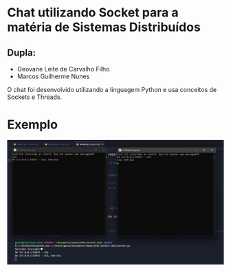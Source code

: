 # Chat utilizando Socket para a matéria de Sistemas Distribuídos

## Dupla:
* Geovane Leite de Carvalho Filho
* Marcos Guilherme Nunes

O chat foi desenvolvido utilizando a linguagem Python e usa conceitos de Sockets e Threads.

# Exemplo
<p align="center">
<img src="https://raw.githubusercontent.com/vannisson/socket-chat/main/example.png"/>
</p>
